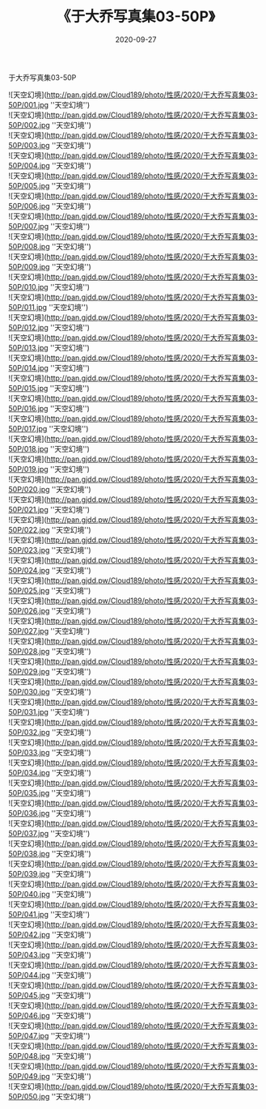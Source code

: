 ﻿---
layout: post
title:  《于大乔写真集03-50P》
date:   2020-09-27
img: http://pan.gjdd.pw/Cloud189/photo/性感/2020/于大乔写真集03-50P/000.jpg
categories: [美女, 性感, 泳衣]
---

于大乔写真集03-50P



![天空幻境](http://pan.gjdd.pw/Cloud189/photo/性感/2020/于大乔写真集03-50P/001.jpg ''天空幻境'') <br>
![天空幻境](http://pan.gjdd.pw/Cloud189/photo/性感/2020/于大乔写真集03-50P/002.jpg ''天空幻境'') <br>
![天空幻境](http://pan.gjdd.pw/Cloud189/photo/性感/2020/于大乔写真集03-50P/003.jpg ''天空幻境'') <br>
![天空幻境](http://pan.gjdd.pw/Cloud189/photo/性感/2020/于大乔写真集03-50P/004.jpg ''天空幻境'') <br>
![天空幻境](http://pan.gjdd.pw/Cloud189/photo/性感/2020/于大乔写真集03-50P/005.jpg ''天空幻境'') <br>
![天空幻境](http://pan.gjdd.pw/Cloud189/photo/性感/2020/于大乔写真集03-50P/006.jpg ''天空幻境'') <br>
![天空幻境](http://pan.gjdd.pw/Cloud189/photo/性感/2020/于大乔写真集03-50P/007.jpg ''天空幻境'') <br>
![天空幻境](http://pan.gjdd.pw/Cloud189/photo/性感/2020/于大乔写真集03-50P/008.jpg ''天空幻境'') <br>
![天空幻境](http://pan.gjdd.pw/Cloud189/photo/性感/2020/于大乔写真集03-50P/009.jpg ''天空幻境'') <br>
![天空幻境](http://pan.gjdd.pw/Cloud189/photo/性感/2020/于大乔写真集03-50P/010.jpg ''天空幻境'') <br>
![天空幻境](http://pan.gjdd.pw/Cloud189/photo/性感/2020/于大乔写真集03-50P/011.jpg ''天空幻境'') <br>
![天空幻境](http://pan.gjdd.pw/Cloud189/photo/性感/2020/于大乔写真集03-50P/012.jpg ''天空幻境'') <br>
![天空幻境](http://pan.gjdd.pw/Cloud189/photo/性感/2020/于大乔写真集03-50P/013.jpg ''天空幻境'') <br>
![天空幻境](http://pan.gjdd.pw/Cloud189/photo/性感/2020/于大乔写真集03-50P/014.jpg ''天空幻境'') <br>
![天空幻境](http://pan.gjdd.pw/Cloud189/photo/性感/2020/于大乔写真集03-50P/015.jpg ''天空幻境'') <br>
![天空幻境](http://pan.gjdd.pw/Cloud189/photo/性感/2020/于大乔写真集03-50P/016.jpg ''天空幻境'') <br>
![天空幻境](http://pan.gjdd.pw/Cloud189/photo/性感/2020/于大乔写真集03-50P/017.jpg ''天空幻境'') <br>
![天空幻境](http://pan.gjdd.pw/Cloud189/photo/性感/2020/于大乔写真集03-50P/018.jpg ''天空幻境'') <br>
![天空幻境](http://pan.gjdd.pw/Cloud189/photo/性感/2020/于大乔写真集03-50P/019.jpg ''天空幻境'') <br>
![天空幻境](http://pan.gjdd.pw/Cloud189/photo/性感/2020/于大乔写真集03-50P/020.jpg ''天空幻境'') <br>
![天空幻境](http://pan.gjdd.pw/Cloud189/photo/性感/2020/于大乔写真集03-50P/021.jpg ''天空幻境'') <br>
![天空幻境](http://pan.gjdd.pw/Cloud189/photo/性感/2020/于大乔写真集03-50P/022.jpg ''天空幻境'') <br>
![天空幻境](http://pan.gjdd.pw/Cloud189/photo/性感/2020/于大乔写真集03-50P/023.jpg ''天空幻境'') <br>
![天空幻境](http://pan.gjdd.pw/Cloud189/photo/性感/2020/于大乔写真集03-50P/024.jpg ''天空幻境'') <br>
![天空幻境](http://pan.gjdd.pw/Cloud189/photo/性感/2020/于大乔写真集03-50P/025.jpg ''天空幻境'') <br>
![天空幻境](http://pan.gjdd.pw/Cloud189/photo/性感/2020/于大乔写真集03-50P/026.jpg ''天空幻境'') <br>
![天空幻境](http://pan.gjdd.pw/Cloud189/photo/性感/2020/于大乔写真集03-50P/027.jpg ''天空幻境'') <br>
![天空幻境](http://pan.gjdd.pw/Cloud189/photo/性感/2020/于大乔写真集03-50P/028.jpg ''天空幻境'') <br>
![天空幻境](http://pan.gjdd.pw/Cloud189/photo/性感/2020/于大乔写真集03-50P/029.jpg ''天空幻境'') <br>
![天空幻境](http://pan.gjdd.pw/Cloud189/photo/性感/2020/于大乔写真集03-50P/030.jpg ''天空幻境'') <br>
![天空幻境](http://pan.gjdd.pw/Cloud189/photo/性感/2020/于大乔写真集03-50P/031.jpg ''天空幻境'') <br>
![天空幻境](http://pan.gjdd.pw/Cloud189/photo/性感/2020/于大乔写真集03-50P/032.jpg ''天空幻境'') <br>
![天空幻境](http://pan.gjdd.pw/Cloud189/photo/性感/2020/于大乔写真集03-50P/033.jpg ''天空幻境'') <br>
![天空幻境](http://pan.gjdd.pw/Cloud189/photo/性感/2020/于大乔写真集03-50P/034.jpg ''天空幻境'') <br>
![天空幻境](http://pan.gjdd.pw/Cloud189/photo/性感/2020/于大乔写真集03-50P/035.jpg ''天空幻境'') <br>
![天空幻境](http://pan.gjdd.pw/Cloud189/photo/性感/2020/于大乔写真集03-50P/036.jpg ''天空幻境'') <br>
![天空幻境](http://pan.gjdd.pw/Cloud189/photo/性感/2020/于大乔写真集03-50P/037.jpg ''天空幻境'') <br>
![天空幻境](http://pan.gjdd.pw/Cloud189/photo/性感/2020/于大乔写真集03-50P/038.jpg ''天空幻境'') <br>
![天空幻境](http://pan.gjdd.pw/Cloud189/photo/性感/2020/于大乔写真集03-50P/039.jpg ''天空幻境'') <br>
![天空幻境](http://pan.gjdd.pw/Cloud189/photo/性感/2020/于大乔写真集03-50P/040.jpg ''天空幻境'') <br>
![天空幻境](http://pan.gjdd.pw/Cloud189/photo/性感/2020/于大乔写真集03-50P/041.jpg ''天空幻境'') <br>
![天空幻境](http://pan.gjdd.pw/Cloud189/photo/性感/2020/于大乔写真集03-50P/042.jpg ''天空幻境'') <br>
![天空幻境](http://pan.gjdd.pw/Cloud189/photo/性感/2020/于大乔写真集03-50P/043.jpg ''天空幻境'') <br>
![天空幻境](http://pan.gjdd.pw/Cloud189/photo/性感/2020/于大乔写真集03-50P/044.jpg ''天空幻境'') <br>
![天空幻境](http://pan.gjdd.pw/Cloud189/photo/性感/2020/于大乔写真集03-50P/045.jpg ''天空幻境'') <br>
![天空幻境](http://pan.gjdd.pw/Cloud189/photo/性感/2020/于大乔写真集03-50P/046.jpg ''天空幻境'') <br>
![天空幻境](http://pan.gjdd.pw/Cloud189/photo/性感/2020/于大乔写真集03-50P/047.jpg ''天空幻境'') <br>
![天空幻境](http://pan.gjdd.pw/Cloud189/photo/性感/2020/于大乔写真集03-50P/048.jpg ''天空幻境'') <br>
![天空幻境](http://pan.gjdd.pw/Cloud189/photo/性感/2020/于大乔写真集03-50P/049.jpg ''天空幻境'') <br>
![天空幻境](http://pan.gjdd.pw/Cloud189/photo/性感/2020/于大乔写真集03-50P/050.jpg ''天空幻境'') <br>